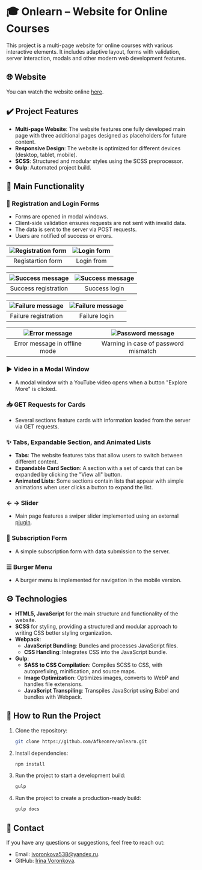# 🎓 Onlearn – Website for Online Courses

This project is a multi-page website for online courses with various interactive elements. It includes adaptive layout, forms with validation, server interaction, modals and other modern web development features.

## 🌐 Website
You can watch the website online [here](https://onlearn.vercel.app/).

## ✔️ Project Features
- **Multi-page Website**: The website features one fully developed main page with three additional pages designed as placeholders for future content.
- **Responsive Design**: The website is optimized for different devices (desktop, tablet, mobile).
- **SCSS**: Structured and modular styles using the SCSS preprocessor.
- **Gulp**: Automated project build.

## 📌 Main Functionality
### 🔐 Registration and Login Forms
- Forms are opened in modal windows.
- Client-side validation ensures requests are not sent with invalid data.
- The data is sent to the server via POST requests.
- Users are notified of success or errors.

| ![Registration form](https://drive.google.com/uc?export=view&id=1t_TNhjwvTRqd6veqyScl0YtdI7NLq_vb) | ![Login form](https://drive.google.com/uc?export=view&id=1HLsgX8Jl7VsoFwfHVycOEuhzX_rT5uw2) |
|:--:|:--:|
| Registartion form | Login from |

| ![Success message](https://drive.google.com/uc?export=view&id=1Zy5mXbE8JqJviljW4iNarA3uUU3LlB1k) | ![Success message](https://drive.google.com/uc?export=view&id=1fQUplRRUHW_kER2pYdtTTFKxPlgRHnfp) |
|:--:|:--:|
| Success registration | Success login |

| ![Failure message](https://drive.google.com/uc?export=view&id=1zfHlUfDXybZXrvA395L703h_xyW_xvQq) | ![Failure message](https://drive.google.com/uc?export=view&id=1dG7CSPQiQ_SNy-e1DIgXD2MLuIB8EAm2) |
|:--:|:--:|
| Failure registration | Failure login |

| ![Error message](https://drive.google.com/uc?export=view&id=1xNripwdyrhmnLth_ICZn0bDcWWQ9-Ihk) | ![Password message](https://drive.google.com/uc?export=view&id=1Hsz7rXfnJRKbpgvu6yXKH97Xkjmx9D_T) |
|:--:|:--:|
| Error message in offline mode | Warning in case of password mismatch |


### ▶ Video in a Modal Window
- A modal window with a YouTube video opens when a button "Explore More" is clicked.

### 📥 GET Requests for Cards
- Several sections feature cards with information loaded from the server via GET requests.

### ✨ Tabs, Expandable Section, and Animated Lists
 - **Tabs**: The website features tabs that allow users to switch between different content.
 - **Expandable Card Section**: A section with a set of cards that can be expanded by clicking the "View all" button.
 - **Animated Lists**: Some sections contain lists that appear with simple animations when user clicks a button to expand the list.

### ← → Slider
- Main page features a swiper slider implemented using an external [plugin](https://swiperjs.com/).

### 🔔 Subscription Form
- A simple subscription form with data submission to the server.

### ☰ Burger Menu 
- A burger menu is implemented for navigation in the mobile version.

## ⚙️ Technologies
 - **HTML5, JavaScript** for the main structure and functionality of the website.
 - **SCSS** for styling, providing a structured and modular approach to writing CSS better styling organization.
 - **Webpack**:
   - **JavaScript Bundling**: Bundles and processes JavaScript files.
   - **CSS Handling**: Integrates CSS into the JavaScript bundle.
 - **Gulp**:
   - **SASS to CSS Compilation**: Compiles SCSS to CSS, with autoprefixing, minification, and source maps.
   - **Image Optimization**: Optimizes images, converts to WebP and handles file extensions.
   - **JavaScript Transpiling**: Transpiles JavaScript using Babel and bundles with Webpack.
  
## 🚀 How to Run the Project

1. Clone the repository:
   ```bash
   git clone https://github.com/Afkeomre/onlearn.git
   
2. Install dependencies:
   ```bash
   npm install
   
3. Run the project to start a development build:
   ```bash
   gulp

3. Run the project to create a production-ready build:
   ```bash
   gulp docs

## 📧 Contact
If you have any questions or suggestions, feel free to reach out:
- Email: ivoronkova538@yandex.ru.
- GitHub: [Irina Voronkova](https://github.com/Afkeomre).
